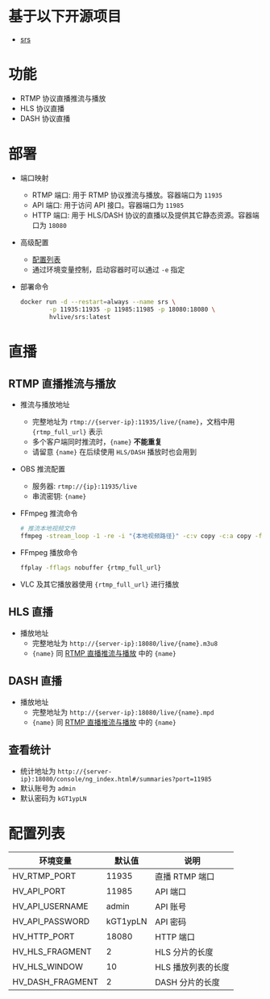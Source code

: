 # 基于以下开源项目

- [srs](https://github.com/ossrs/srs)

# 功能

- RTMP 协议直播推流与播放
- HLS 协议直播
- DASH 协议直播

# 部署

- 端口映射

  - RTMP 端口: 用于 RTMP 协议推流与播放。容器端口为 `11935`
  - API 端口: 用于访问 API 接口。容器端口为 `11985`
  - HTTP 端口: 用于 HLS/DASH 协议的直播以及提供其它静态资源。容器端口为 `18080`

- 高级配置

  - [配置列表](#配置列表)
  - 通过环境变量控制，启动容器时可以通过 `-e` 指定

- 部署命令

  ```bash
  docker run -d --restart=always --name srs \
          -p 11935:11935 -p 11985:11985 -p 18080:18080 \
          hvlive/srs:latest
  ```

# 直播

## RTMP 直播推流与播放

- 推流与播放地址

  - 完整地址为 `rtmp://{server-ip}:11935/live/{name}`，文档中用 `{rtmp_full_url}` 表示
  - 多个客户端同时推流时，`{name}` **不能重复**
  - 请留意 `{name}` 在后续使用 `HLS/DASH` 播放时也会用到

- OBS 推流配置

  - 服务器: `rtmp://{ip}:11935/live`
  - 串流密钥: `{name}`

- FFmpeg 推流命令

  ```bash
  # 推流本地视频文件
  ffmpeg -stream_loop -1 -re -i "{本地视频路径}" -c:v copy -c:a copy -f flv {rtmp_full_url}
  ```

- FFmpeg 播放命令

  ```bash
  ffplay -fflags nobuffer {rtmp_full_url}
  ```

- VLC 及其它播放器使用 `{rtmp_full_url}` 进行播放

## HLS 直播

- 播放地址
  - 完整地址为 `http://{server-ip}:18080/live/{name}.m3u8`
  - `{name}` 同 [RTMP 直播推流与播放](#rtmp-直播推流与播放) 中的 `{name}`

## DASH 直播

- 播放地址
  - 完整地址为 `http://{server-ip}:18080/live/{name}.mpd`
  - `{name}` 同 [RTMP 直播推流与播放](#rtmp-直播推流与播放) 中的 `{name}`

## 查看统计

- 统计地址为 `http://{server-ip}:18080/console/ng_index.html#/summaries?port=11985`
- 默认账号为 `admin`
- 默认密码为 `kGT1ypLN`

# 配置列表

| 环境变量         | 默认值   | 说明               |
| ---------------- | -------- | ------------------ |
| HV_RTMP_PORT     | 11935    | 直播 RTMP 端口     |
| HV_API_PORT      | 11985    | API 端口           |
| HV_API_USERNAME  | admin    | API 账号           |
| HV_API_PASSWORD  | kGT1ypLN | API 密码           |
| HV_HTTP_PORT     | 18080    | HTTP 端口          |
| HV_HLS_FRAGMENT  | 2        | HLS 分片的长度     |
| HV_HLS_WINDOW    | 10       | HLS 播放列表的长度 |
| HV_DASH_FRAGMENT | 2        | DASH 分片的长度    |
